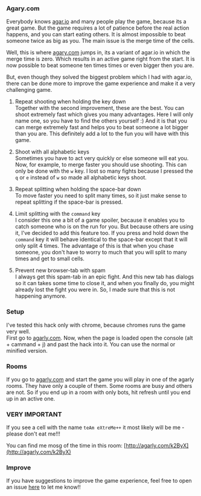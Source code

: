 ### Agary.com

Everybody knows [agar.io](http://agar.io/) and many people play the game, because its a great game. But
the game requires a lot of patience before the real action happens, and you can start eating others. It
is almost impossible to beat someone twice as big as you. The main issue is the merge time of the cells.

Well, this is where [agary.com](http://agarly.com) jumps in, its a variant of agar.io in which the merge
time is zero. Which results in an active game right from the start. It is now possible to beat 
someone ten times times or even bigger then you are. 

But, even though they solved the biggest problem which I had with agar.io, there can be done more to
improve the game experience and make it a very challenging game.

  1. Repeat shooting when holding the key down   
Together with the second improvement, these are the best. You can shoot extremely fast which gives
you many advantages. Here I will only name one, so you have to find the others yourself :) 
And it is that you can merge extremely fast and helps you to beat someone a lot bigger than you are. This
definitely add a lot to the fun you will have with this game.

  2. Shoot with all alphabetic keys  
Sometimes you have to act very quickly or else someone will eat you. Now, for example, to merge faster
you should use shooting. This can only be done with the `w` key. I lost so many fights because I pressed
 the `q` or `e` instead of `w` so made all alphabetic keys shoot.

  3. Repeat splitting when holding the space-bar down   
To move faster you need to split many times, so it just make sense to repeat splitting if the space-bar 
is pressed.

  4. Limit splitting with the `command` key  
I consider this one a bit of a game spoiler, because it enables you to catch someone who is on the run
for you. But because others are using it, I've decided to add this feature too. If you press and hold down
the `command` key it will behave identical to the space-bar except that it will only split 4 times. The
advantage of this is that when you chase someone, you don't have to worry to much that you will split to 
many times and get to small cells.

  5. Prevent new browser-tab with spam  
I always get this spam-tab in an epic fight. And this new tab has dialogs so it can takes some time to close it, 
and when you finally do, you might already lost the fight you were in. So, I made sure that this is not happening 
anymore.

### Setup
I've tested this hack only with chrome, because chromes runs the game very well.   
First go to [agarly.com](http://agarly.com). Now, when the page is loaded open the console (alt + cammand + j) 
and past the hack into it. You can use the normal or minified version.

### Rooms
If you go to [agarly.com](http://agarly.com) and start the game you will play in one of the agarly rooms. They
have only a couple of them. Some rooms are busy and others are not. So if you end up in a room with only bots, 
hit refresh until you end up in an active one.


### VERY IMPORTANT
If you see a cell with the name `teAm eXtreMe++` it most likely will be me - please don't eat me!!!

You can find me mosg of the time in this room: [http://agarly.com/k2ByX](http://agarly.com/k2ByX)

### Improve
If you have suggestions to improve the game experience, feel free to open an issue [here](https://github.com/scaljeri/agarly-hack/issues)
to let me know!!
